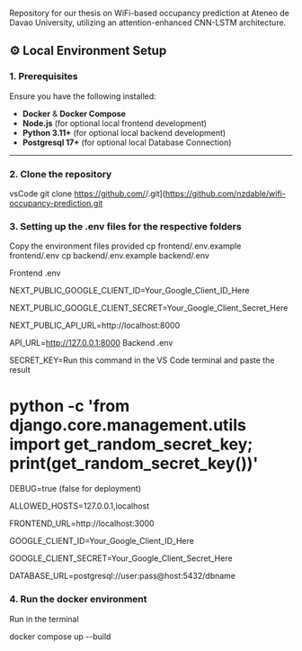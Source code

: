 Repository for our thesis on WiFi-based occupancy prediction at Ateneo de Davao University, utilizing an attention-enhanced CNN-LSTM architecture.

## ⚙️ Local Environment Setup

### 1. Prerequisites
Ensure you have the following installed:
- **Docker** & **Docker Compose**
- **Node.js** (for optional local frontend development)
- **Python 3.11+** (for optional local backend development)
- **Postgresql 17+** (for optional local Database Connection)

---

### 2. Clone the repository
vsCode
git clone https://github.com/<your-username>/<your-repo>.git](https://github.com/nzdable/wifi-occupancy-prediction.git

### 3. Setting up the .env files for the respective folders

Copy the environment files provided
cp frontend/.env.example frontend/.env
cp backend/.env.example backend/.env

Frontend .env

NEXT_PUBLIC_GOOGLE_CLIENT_ID=Your_Google_Client_ID_Here

NEXT_PUBLIC_GOOGLE_CLIENT_SECRET=Your_Google_Client_Secret_Here

NEXT_PUBLIC_API_URL=http://localhost:8000

API_URL=http://127.0.0.1:8000
Backend .env

SECRET_KEY=Run this command in the VS Code terminal and paste the result
# python -c 'from django.core.management.utils import get_random_secret_key; print(get_random_secret_key())'

DEBUG=true (false for deployment)

ALLOWED_HOSTS=127.0.0.1,localhost

FRONTEND_URL=http://localhost:3000

GOOGLE_CLIENT_ID=Your_Google_Client_ID_Here

GOOGLE_CLIENT_SECRET=Your_Google_Client_Secret_Here

DATABASE_URL=postgresql://user:pass@host:5432/dbname

### 4. Run the docker environment
Run in the terminal

docker compose up --build
